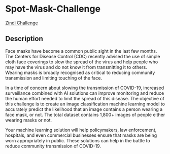 # Spot-Mask-Challenge

[Zindi Challenge](https://zindi.africa/competitions/spot-the-mask)

## Description

Face masks have become a common public sight in the last few months. The Centers for Disease Control (CDC) recently advised the use of simple cloth face coverings to slow the spread of the virus and help people who may have the virus and do not know it from transmitting it to others. Wearing masks is broadly recognised as critical to reducing community transmission and limiting touching of the face.

In a time of concern about slowing the transmission of COVID-19, increased surveillance combined with AI solutions can improve monitoring and reduce the human effort needed to limit the spread of this disease. The objective of this challenge is to create an image classification machine learning model to accurately predict the likelihood that an image contains a person wearing a face mask, or not. The total dataset contains 1,800+ images of people either wearing masks or not.

Your machine learning solution will help policymakers, law enforcement, hospitals, and even commercial businesses ensure that masks are being worn appropriately in public. These solutions can help in the battle to reduce community transmission of COVID-19.
